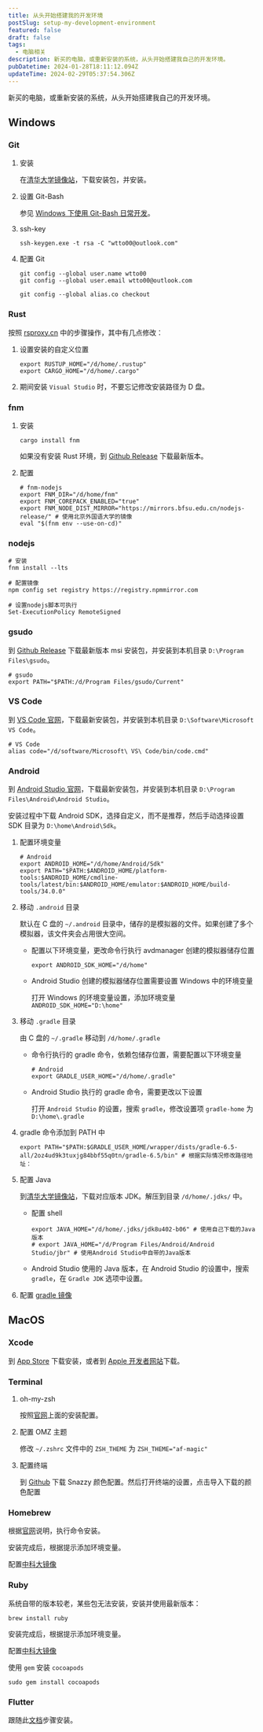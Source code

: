 ```yaml
---
title: 从头开始搭建我的开发环境
postSlug: setup-my-development-environment
featured: false
draft: false
tags:
  - 电脑相关
description: 新买的电脑，或重新安装的系统，从头开始搭建我自己的开发环境。
pubDatetime: 2024-01-28T18:11:12.094Z
updateTime: 2024-02-29T05:37:54.306Z
---
```


新买的电脑，或重新安装的系统，从头开始搭建我自己的开发环境。

## Windows

### Git

1. 安装

   在[清华大学镜像站](https://mirrors.tuna.tsinghua.edu.cn/github-release/git-for-windows/git/)，下载安装包，并安装。

1. 设置 Git-Bash

   参见 [Windows 下使用 Git-Bash 日常开发](https://wtto00.github.io/posts/use-git-bash-on-windows/)。

1. ssh-key

   ```shell
   ssh-keygen.exe -t rsa -C "wtto00@outlook.com"
   ```

1. 配置 Git

   ```shell
   git config --global user.name wtto00
   git config --global user.email wtto00@outlook.com

   git config --global alias.co checkout
   ```

### Rust

按照 [rsproxy.cn](https://rsproxy.cn/) 中的步骤操作，其中有几点修改：

1. 设置安装的自定义位置

   ```shell
   export RUSTUP_HOME="/d/home/.rustup"
   export CARGO_HOME="/d/home/.cargo"
   ```

1. 期间安装 `Visual Studio` 时，不要忘记修改安装路径为 D 盘。

### fnm

1. 安装

   ```shell
   cargo install fnm
   ```

   如果没有安装 Rust 环境，到 [Github Release](https://github.com/Schniz/fnm/releases) 下载最新版本。

1. 配置

   ```shell
   # fnm-nodejs
   export FNM_DIR="/d/home/fnm"
   export FNM_COREPACK_ENABLED="true"
   export FNM_NODE_DIST_MIRROR="https://mirrors.bfsu.edu.cn/nodejs-release/" # 使用北京外国语大学的镜像
   eval "$(fnm env --use-on-cd)"
   ```

### nodejs

```shell
# 安装
fnm install --lts

# 配置镜像
npm config set registry https://registry.npmmirror.com

# 设置nodejs脚本可执行
Set-ExecutionPolicy RemoteSigned
```

### gsudo

到 [Github Release](https://github.com/gerardog/gsudo/releases) 下载最新版本 msi 安装包，并安装到本机目录 `D:\Program Files\gsudo`。

```shell
# gsudo
export PATH="$PATH:/d/Program Files/gsudo/Current"
```

### VS Code

到 [VS Code 官网](https://code.visualstudio.com/Download)，下载最新安装包，并安装到本机目录 `D:\Software\Microsoft VS Code`。

```shell
# VS Code
alias code="/d/software/Microsoft\ VS\ Code/bin/code.cmd"
```

### Android

到 [Android Studio 官网](https://developer.android.com/studio?hl=zh-cn)，下载最新安装包，并安装到本机目录 `D:\Program Files\Android\Android Studio`。

安装过程中下载 Android SDK，选择自定义，而不是推荐，然后手动选择设置 SDK 目录为 `D:\home\Android\Sdk`。

1. 配置环境变量

   ```shell
   # Android
   export ANDROID_HOME="/d/home/Android/Sdk"
   export PATH="$PATH:$ANDROID_HOME/platform-tools:$ANDROID_HOME/cmdline-tools/latest/bin:$ANDROID_HOME/emulator:$ANDROID_HOME/build-tools/34.0.0"
   ```

1. 移动 `.android` 目录

   默认在 C 盘的 `~/.android` 目录中，储存的是模拟器的文件。如果创建了多个模拟器，该文件夹会占用很大空间。

   - 配置以下环境变量，更改命令行执行 avdmanager 创建的模拟器储存位置

     ```shell
     export ANDROID_SDK_HOME="/d/home"
     ```

   - Android Studio 创建的模拟器储存位置需要设置 Windows 中的环境变量

     打开 Windows 的环境变量设置，添加环境变量 `ANDROID_SDK_HOME="D:\home"`

1. 移动 `.gradle` 目录

   由 C 盘的 `~/.gradle` 移动到 `/d/home/.gradle`

   - 命令行执行的 gradle 命令，依赖包储存位置，需要配置以下环境变量

     ```shell
     # Android
     export GRADLE_USER_HOME="/d/home/.gradle"
     ```

   - Android Studio 执行的 gradle 命令，需要更改以下设置

     打开 `Android Studio` 的设置，搜索 `gradle`，修改设置项 `gradle-home` 为 `D:\home\.gradle`

1. gradle 命令添加到 PATH 中

   ```shell
   export PATH="$PATH:$GRADLE_USER_HOME/wrapper/dists/gradle-6.5-all/2oz4ud9k3tuxjg84bbf55q0tn/gradle-6.5/bin" # 根据实际情况修改路径地址：
   ```

1. 配置 Java

   到[清华大学镜像站](https://mirrors.tuna.tsinghua.edu.cn/Adoptium/)，下载对应版本 JDK。解压到目录 `/d/home/.jdks/` 中。

   - 配置 shell

     ```shell
     export JAVA_HOME="/d/home/.jdks/jdk8u402-b06" # 使用自己下载的Java版本
     # export JAVA_HOME="/d/Program Files/Android/Android Studio/jbr" # 使用Android Studio中自带的Java版本
     ```

   - Android Studio 使用的 Java 版本，在 Android Studio 的设置中，搜索 `gradle`，在 `Gradle JDK` 选项中设置。

1. 配置 [gradle 镜像](https://wtto00.github.io/posts/libraries-mirror-in-china/#gradle-java)

## MacOS

### Xcode

到 [App Store](https://apps.apple.com/cn/app/xcode/id497799835) 下载安装，或者到 [Apple 开发者网站](https://developer.apple.com/download/all/?q=xcode)下载。

### Terminal

1. oh-my-zsh

   按照[官网](https://ohmyz.sh/#install)上面的安装配置。

1. 配置 OMZ 主题

   修改 `~/.zshrc` 文件中的 `ZSH_THEME` 为 `ZSH_THEME="af-magic"`

1. 配置终端

   到 [Github](https://github.com/sindresorhus/terminal-snazzy) 下载 Snazzy 颜色配置。然后打开终端的设置，点击导入下载的颜色配置

### Homebrew

根据[官网](https://brew.sh/zh-cn/)说明，执行命令安装。

安装完成后，根据提示添加环境变量。

配置[中科大镜像](https://wtto00.github.io/posts/libraries-mirror-in-china/#homebrew)

### Ruby

系统自带的版本较老，某些包无法安装，安装并使用最新版本：

```shell
brew install ruby
```

安装完成后，根据提示添加环境变量。

配置[中科大镜像](https://wtto00.github.io/posts/libraries-mirror-in-china/#gem-ruby)

使用 `gem` 安装 `cocoapods`

```shell
sudo gem install cocoapods
```

### Flutter

跟随此[文档](https://flutter.cn/community/china?tab=macos-pub)步骤安装。
